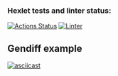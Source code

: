 ### Hexlet tests and linter status:
[![Actions Status](https://github.com/korpeev/frontend-project-lvl2/workflows/hexlet-check/badge.svg)](https://github.com/korpeev/frontend-project-lvl2/actions)
[![Linter](https://github.com/korpeev/frontend-project-lvl2/actions/workflows/linter.yaml/badge.svg)](https://github.com/korpeev/frontend-project-lvl2/actions/workflows/linter.yaml)

## Gendiff example
[![asciicast](https://asciinema.org/a/LYGjdGo3cfV8iKQj6U5JjPqKK.svg)](https://asciinema.org/a/LYGjdGo3cfV8iKQj6U5JjPqKK)
